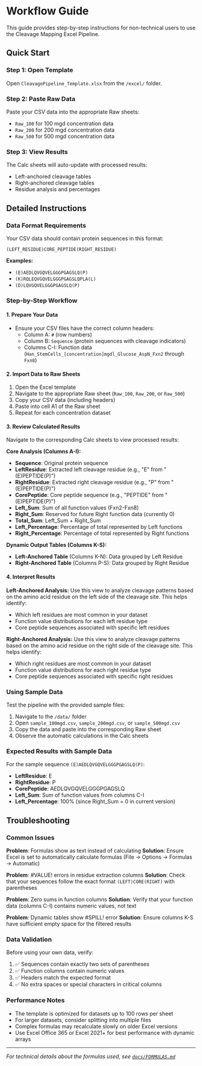 # Workflow Guide

This guide provides step-by-step instructions for non-technical users to use the Cleavage Mapping Excel Pipeline.

## Quick Start

### Step 1: Open Template
Open `CleavagePipeline_Template.xlsx` from the `/excel/` folder.

### Step 2: Paste Raw Data
Paste your CSV data into the appropriate Raw sheets:
- `Raw_100` for 100 mgd concentration data
- `Raw_200` for 200 mgd concentration data  
- `Raw_500` for 500 mgd concentration data

### Step 3: View Results
The Calc sheets will auto-update with processed results:
- Left-anchored cleavage tables
- Right-anchored cleavage tables
- Residue analysis and percentages

## Detailed Instructions

### Data Format Requirements

Your CSV data should contain protein sequences in this format:
```
(LEFT_RESIDUE)CORE_PEPTIDE(RIGHT_RESIDUE)
```

**Examples:**
- `(E)AEDLQVGQVELGGGPGAGSLQ(P)` 
- `(K)RQLEQVGQVELGGGPGAGSLQPLA(L)`
- `(D)LQVGQVELGGGPGAGSLQ(P)`

### Step-by-Step Workflow

#### 1. Prepare Your Data
- Ensure your CSV files have the correct column headers:
  - Column A: `#` (row numbers)
  - Column B: `Sequence` (protein sequences with cleavage indicators)
  - Columns C-I: Function data (`Han_StemCells_[concentration]mgdl_Glucose_AspN_Fxn2` through `Fxn8`)

#### 2. Import Data to Raw Sheets
1. Open the Excel template
2. Navigate to the appropriate Raw sheet (`Raw_100`, `Raw_200`, or `Raw_500`)
3. Copy your CSV data (including headers)
4. Paste into cell A1 of the Raw sheet
5. Repeat for each concentration dataset

#### 3. Review Calculated Results
Navigate to the corresponding Calc sheets to view processed results:

**Core Analysis (Columns A-I):**
- **Sequence**: Original protein sequence
- **LeftResidue**: Extracted left cleavage residue (e.g., "E" from "(E)PEPTIDE(P)")
- **RightResidue**: Extracted right cleavage residue (e.g., "P" from "(E)PEPTIDE(P)")
- **CorePeptide**: Core peptide sequence (e.g., "PEPTIDE" from "(E)PEPTIDE(P)")
- **Left_Sum**: Sum of all function values (Fxn2-Fxn8)
- **Right_Sum**: Reserved for future Right function data (currently 0)
- **Total_Sum**: Left_Sum + Right_Sum
- **Left_Percentage**: Percentage of total represented by Left functions
- **Right_Percentage**: Percentage of total represented by Right functions

**Dynamic Output Tables (Columns K-S):**
- **Left-Anchored Table** (Columns K-N): Data grouped by Left Residue
- **Right-Anchored Table** (Columns P-S): Data grouped by Right Residue

#### 4. Interpret Results

**Left-Anchored Analysis:**
Use this view to analyze cleavage patterns based on the amino acid residue on the left side of the cleavage site. This helps identify:
- Which left residues are most common in your dataset
- Function value distributions for each left residue type
- Core peptide sequences associated with specific left residues

**Right-Anchored Analysis:**
Use this view to analyze cleavage patterns based on the amino acid residue on the right side of the cleavage site. This helps identify:
- Which right residues are most common in your dataset  
- Function value distributions for each right residue type
- Core peptide sequences associated with specific right residues

### Using Sample Data

Test the pipeline with the provided sample files:
1. Navigate to the `/data/` folder
2. Open `sample_100mgd.csv`, `sample_200mgd.csv`, or `sample_500mgd.csv`
3. Copy the data and paste into the corresponding Raw sheet
4. Observe the automatic calculations in the Calc sheets

### Expected Results with Sample Data

For the sample sequence `(E)AEDLQVGQVELGGGPGAGSLQ(P)`:
- **LeftResidue**: E
- **RightResidue**: P  
- **CorePeptide**: AEDLQVGQVELGGGPGAGSLQ
- **Left_Sum**: Sum of function values from columns C-I
- **Left_Percentage**: 100% (since Right_Sum = 0 in current version)

## Troubleshooting

### Common Issues

**Problem**: Formulas show as text instead of calculating
**Solution**: Ensure Excel is set to automatically calculate formulas (File → Options → Formulas → Automatic)

**Problem**: #VALUE! errors in residue extraction columns
**Solution**: Check that your sequences follow the exact format `(LEFT)CORE(RIGHT)` with parentheses

**Problem**: Zero sums in function columns
**Solution**: Verify that your function data (columns C-I) contains numeric values, not text

**Problem**: Dynamic tables show #SPILL! error
**Solution**: Ensure columns K-S have sufficient empty space for the filtered results

### Data Validation

Before using your own data, verify:
1. ✅ Sequences contain exactly two sets of parentheses
2. ✅ Function columns contain numeric values
3. ✅ Headers match the expected format
4. ✅ No extra spaces or special characters in critical columns

### Performance Notes

- The template is optimized for datasets up to 100 rows per sheet
- For larger datasets, consider splitting into multiple files
- Complex formulas may recalculate slowly on older Excel versions
- Use Excel Office 365 or Excel 2021+ for best performance with dynamic arrays

---

*For technical details about the formulas used, see [`docs/FORMULAS.md`](FORMULAS.md)*